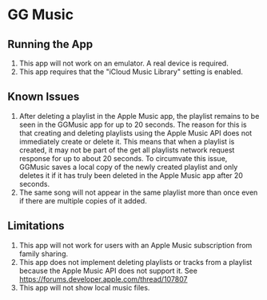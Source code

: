 #  GG Music

## Running the App

1. This app will not work on an emulator. A real device is required.
2. This app requires that the "iCloud Music Library" setting is enabled.

## Known Issues

1. After deleting a playlist in the Apple Music app, the playlist remains to be seen in the GGMusic app for up to 20 seconds. The reason for this is that creating and deleting playlists using the Apple Music API does not immediately create or delete it. This means that when a playlist is created, it may not be part of the get all playlists network request response for up to about 20 seconds. To circumvate this issue, GGMusic saves a local copy of the newly created playlist and only deletes it if it has truly been deleted in the Apple Music app after 20 seconds.
2. The same song will not appear in the same playlist more than once even if there are multiple copies of it added. 

## Limitations

1. This app will not work for users with an Apple Music subscription from family sharing. 
2. This app does not implement deleting playlists or tracks from a playlist because the 
    Apple Music API does not support it. See https://forums.developer.apple.com/thread/107807
3. This app will not show local music files.

